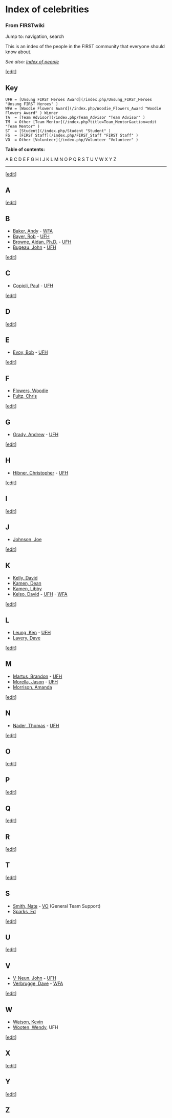

# Index of celebrities

### From FIRSTwiki

Jump to: navigation, search

This is an index of the people in the FIRST community that everyone should
know about.

_See also: [Index of people](/index.php/Index_of_people "Index of people" )_

[[edit](/index.php?title=Index_of_celebrities&action=edit&section=1 "Edit
section: Key" )]

## Key

    
    
    UFH = [Unsung FIRST Heroes Award](/index.php/Unsung_FIRST_Heroes "Unsung FIRST Heroes" )
    WFA = [Woodie Flowers Award](/index.php/Woodie_Flowers_Award "Woodie Flowers Award" ) Winner
    TA  = [Team Advisor](/index.php/Team_Advisor "Team Advisor" )
    TM  = Other [Team Mentor](/index.php?title=Team_Mentor&action=edit "Team Mentor" )
    ST  = [Student](/index.php/Student "Student" )
    FS  = [FIRST Staff](/index.php/FIRST_Staff "FIRST Staff" )
    VO  = Other [Volunteer](/index.php/Volunteer "Volunteer" )
    

  

**Table of contents:**

A B C D E F G H I J K L M N O P Q R S T U V W X Y Z  
  
---  
  
[[edit](/index.php?title=Index_of_celebrities&action=edit&section=2 "Edit
section: A" )]

## A

[[edit](/index.php?title=Index_of_celebrities&action=edit&section=3 "Edit
section: B" )]

## B

  * [Baker, Andy](/index.php/Andy_Baker "Andy Baker" ) \- [WFA](/index.php/Woodie_Flowers_Award "Woodie Flowers Award" )
  * [Bayer, Rob](/index.php?title=Rob_Bayer&action=edit "Rob Bayer" ) \- [UFH](/index.php/Unsung_FIRST_Heroes "Unsung FIRST Heroes" )
  * [Browne, Aidan, Ph.D.](/index.php?title=Aidan_Browne&action=edit "Aidan Browne" ) \- [UFH](/index.php/Unsung_FIRST_Heroes "Unsung FIRST Heroes" )
  * [Bugeau, John](/index.php?title=John_Bugeau&action=edit "John Bugeau" ) \- [UFH](/index.php/Unsung_FIRST_Heroes "Unsung FIRST Heroes" )

[[edit](/index.php?title=Index_of_celebrities&action=edit&section=4 "Edit
section: C" )]

## C

  * [Copioli, Paul](/index.php/Paul_Copioli "Paul Copioli" ) \- [UFH](/index.php/Unsung_FIRST_Heroes "Unsung FIRST Heroes" )

[[edit](/index.php?title=Index_of_celebrities&action=edit&section=5 "Edit
section: D" )]

## D

[[edit](/index.php?title=Index_of_celebrities&action=edit&section=6 "Edit
section: E" )]

## E

  * [Evoy, Bob](/index.php?title=Bob_Evoy&action=edit "Bob Evoy" ) \- [UFH](/index.php/Unsung_FIRST_Heroes "Unsung FIRST Heroes" )

[[edit](/index.php?title=Index_of_celebrities&action=edit&section=7 "Edit
section: F" )]

## F

  * [Flowers, Woodie](/index.php/Woodie_Flowers "Woodie Flowers" )
  * [Fultz, Chris](/index.php/Chris_Fultz "Chris Fultz" )

[[edit](/index.php?title=Index_of_celebrities&action=edit&section=8 "Edit
section: G" )]

## G

  * [Grady, Andrew](/index.php?title=Andrew_Grady&action=edit "Andrew Grady" ) \- [UFH](/index.php/Unsung_FIRST_Heroes "Unsung FIRST Heroes" )

[[edit](/index.php?title=Index_of_celebrities&action=edit&section=9 "Edit
section: H" )]

## H

  * [Hibner, Christopher](/index.php?title=Christopher_Hibner&action=edit "Christopher Hibner" ) \- [UFH](/index.php/Unsung_FIRST_Heroes "Unsung FIRST Heroes" )

[[edit](/index.php?title=Index_of_celebrities&action=edit&section=10 "Edit
section: I" )]

## I

[[edit](/index.php?title=Index_of_celebrities&action=edit&section=11 "Edit
section: J" )]

## J

  * [Johnson, Joe](/index.php/Joe_Johnson "Joe Johnson" )

[[edit](/index.php?title=Index_of_celebrities&action=edit&section=12 "Edit
section: K" )]

## K

  * [Kelly, David](/index.php?title=David_Kelly&action=edit "David Kelly" )
  * [Kamen, Dean](/index.php/Dean_Kamen "Dean Kamen" )
  * [Kamen, Libby](/index.php/Libby_Kamen "Libby Kamen" )
  * [Kelso, David](/index.php/David_Kelso "David Kelso" ) \- [UFH](/index.php/Unsung_FIRST_Heroes "Unsung FIRST Heroes" ) \- [WFA](/index.php/Woodie_Flowers_Award "Woodie Flowers Award" )

[[edit](/index.php?title=Index_of_celebrities&action=edit&section=13 "Edit
section: L" )]

## L

  * [Leung, Ken](/index.php?title=Ken_Leung&action=edit "Ken Leung" ) \- [UFH](/index.php/Unsung_FIRST_Heroes "Unsung FIRST Heroes" )
  * [Lavery, Dave](/index.php/Dave_Lavery "Dave Lavery" )

[[edit](/index.php?title=Index_of_celebrities&action=edit&section=14 "Edit
section: M" )]

## M

  * [Martus, Brandon](/index.php/Brandon_Martus "Brandon Martus" ) \- [UFH](/index.php/Unsung_FIRST_Heroes "Unsung FIRST Heroes" )
  * [Morella, Jason](/index.php?title=Jason_Morrella&action=edit "Jason Morrella" ) \- [UFH](/index.php/Unsung_FIRST_Heroes "Unsung FIRST Heroes" )
  * [Morrison, Amanda](/index.php?title=Amanda_Morrison&action=edit "Amanda Morrison" )

[[edit](/index.php?title=Index_of_celebrities&action=edit&section=15 "Edit
section: N" )]

## N

  * [Nader, Thomas](/index.php?title=Thomas_Nader&action=edit "Thomas Nader" ) \- [UFH](/index.php/Unsung_FIRST_Heroes "Unsung FIRST Heroes" )

[[edit](/index.php?title=Index_of_celebrities&action=edit&section=16 "Edit
section: O" )]

## O

[[edit](/index.php?title=Index_of_celebrities&action=edit&section=17 "Edit
section: P" )]

## P

[[edit](/index.php?title=Index_of_celebrities&action=edit&section=18 "Edit
section: Q" )]

## Q

[[edit](/index.php?title=Index_of_celebrities&action=edit&section=19 "Edit
section: R" )]

## R

[[edit](/index.php?title=Index_of_celebrities&action=edit&section=20 "Edit
section: T" )]

## T

[[edit](/index.php?title=Index_of_celebrities&action=edit&section=21 "Edit
section: S" )]

## S

  * [Smith, Nate](/index.php/Nate_Smith "Nate Smith" ) \- [VO](/index.php/Volunteer "Volunteer" ) (General Team Support) 
  * [Sparks, Ed](/index.php?title=Ed_Sparks&action=edit "Ed Sparks" )

[[edit](/index.php?title=Index_of_celebrities&action=edit&section=22 "Edit
section: U" )]

## U

[[edit](/index.php?title=Index_of_celebrities&action=edit&section=23 "Edit
section: V" )]

## V

  * [V-Neun, John](/index.php?title=John_V-Neun&action=edit "John V-Neun" ) \- [UFH](/index.php/Unsung_FIRST_Heroes "Unsung FIRST Heroes" )
  * [Verbrugge, Dave](/index.php/Dave_Verbrugge "Dave Verbrugge" ) \- [WFA](/index.php/Woodie_Flowers_Award "Woodie Flowers Award" )

[[edit](/index.php?title=Index_of_celebrities&action=edit&section=24 "Edit
section: W" )]

## W

  * [Watson, Kevin](/index.php/Kevin_Watson "Kevin Watson" )
  * [Wooten, Wendy](/index.php?title=Wendy_Wooten&action=edit "Wendy Wooten" ), UFH 

[[edit](/index.php?title=Index_of_celebrities&action=edit&section=25 "Edit
section: X" )]

## X

[[edit](/index.php?title=Index_of_celebrities&action=edit&section=26 "Edit
section: Y" )]

## Y

[[edit](/index.php?title=Index_of_celebrities&action=edit&section=27 "Edit
section: Z" )]

## Z

